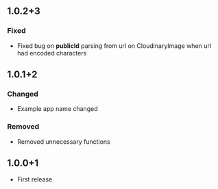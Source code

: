 ## 1.0.2+3
### Fixed
- Fixed bug on **publicId** parsing from url on CloudinaryImage when url had encoded characters

## 1.0.1+2
### Changed
- Example app name changed

### Removed
- Removed unnecessary functions

## 1.0.0+1
- First release

